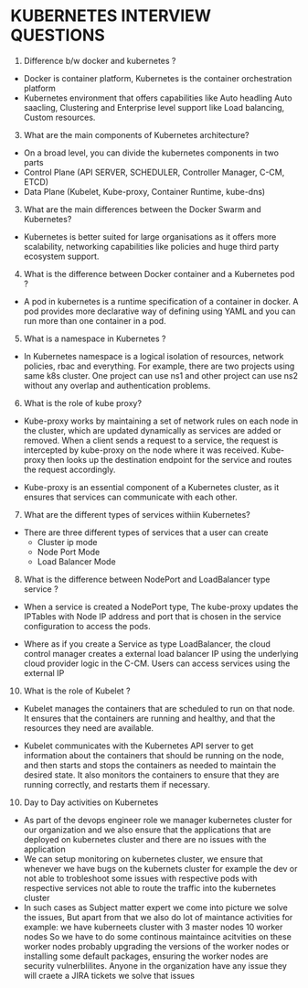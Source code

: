 # KUBERNETES INTERVIEW QUESTIONS

1) Difference b/w docker and kubernetes ?
 - Docker is container platform, Kubernetes is the container orchestration platform
 - Kubernetes environment that offers capabilities like Auto headling Auto saacling, Clustering and Enterprise level
         support like Load balancing, Custom resources.

3) What are the main components of Kubernetes architecture?
- On a broad level, you can divide the kubernetes components in two parts
- Control Plane (API SERVER, SCHEDULER, Controller Manager, C-CM, ETCD)
- Data Plane (Kubelet, Kube-proxy, Container Runtime, kube-dns)

3) What are the main differences between the Docker Swarm and Kubernetes?
- Kubernetes is better suited for large organisations as it offers more scalability, networking capabilities like policies and huge third party
ecosystem support.

4) What is the difference between Docker container and a Kubernetes pod ?
- A pod in kubernetes is a runtime specification of a container in docker. A pod provides more declarative way of defining
using YAML and you can run more than one container in a pod.

5) What is a namespace in Kubernetes ?
- In Kubernetes namespace is a logical isolation of resources, network policies, rbac and everything. For
example, there are two projects using same k8s cluster. One project can use
ns1 and other project can use ns2 without any overlap and authentication problems.

6) What is the role of kube proxy?
- Kube-proxy works by maintaining a set of network rules on each node in the cluster, which are updated dynamically as services
are added or removed. When a client sends a request to a service, the request is intercepted by kube-proxy on the node where it was received. Kube-proxy then
looks up the destination endpoint for the service and routes the request accordingly.

- Kube-proxy is an essential component of a Kubernetes cluster, as it ensures that services can communicate with each other.

7) What are the different types of services withiin Kubernetes?
- There are three different types of services that a user can create
   - Cluster ip mode
   - Node Port Mode
   - Load Balancer Mode

8) What is the difference between NodePort and LoadBalancer type service ?
 - When a service is created a NodePort type, The kube-proxy
updates the IPTables with Node IP address and port that is
chosen in the service configuration to access the pods.

 - Where as if you create a Service as type LoadBalancer, the
cloud control manager creates a external load balancer IP
using the underlying cloud provider logic in the C-CM.
Users can access services using the external IP

10) What is the role of Kubelet ?
 - Kubelet manages the containers that are
scheduled to run on that node. It ensures that
the containers are running and healthy, and that
the resources they need are available.

- Kubelet communicates with the Kubernetes API
server to get information about the containers
that should be running on the node, and then
starts and stops the containers as needed to
maintain the desired state. It also monitors the
containers to ensure that they are running
correctly, and restarts them if necessary.


10) Day to Day activities on Kubernetes
- As part of the devops engineer role we manager kubernetes cluster for our organization and we also ensure that
the applications that are deployed on kubernetes cluster and there are no issues with the application
- We can setup monitoring on kubernetes cluster, we ensure that whenever we have bugs on the kubernets cluster for example the dev or not able to trobleshoot some issues with respective pods with respective services not able to route the traffic into the kubernetes cluster
- In such cases as Subject matter expert we come into picture we solve the issues, But apart from that we also do
lot of maintance activities for example: we have kuberneets cluster with 3 master nodes 10 worker nodes So we have to do some continous maintaince acitvities on these worker nodes probably upgrading the versions of the worker nodes or installing some default packages, ensuring the worker nodes are security vulnerblilites. Anyone in the organization have any issue they will craete a JIRA tickets we solve that issues 

   
